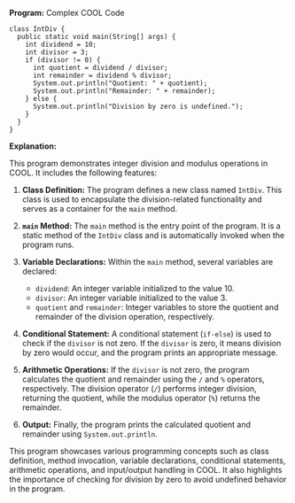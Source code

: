 **Program:** Complex COOL Code

```cool
class IntDiv {
  public static void main(String[] args) {
    int dividend = 10;
    int divisor = 3;
    if (divisor != 0) {
      int quotient = dividend / divisor;
      int remainder = dividend % divisor;
      System.out.println("Quotient: " + quotient);
      System.out.println("Remainder: " + remainder);
    } else {
      System.out.println("Division by zero is undefined.");
    }
  }
}
```

**Explanation:**

This program demonstrates integer division and modulus operations in COOL. It includes the following features:

1. **Class Definition:** The program defines a new class named `IntDiv`. This class is used to encapsulate the division-related functionality and serves as a container for the `main` method.

2. **`main` Method:** The `main` method is the entry point of the program. It is a static method of the `IntDiv` class and is automatically invoked when the program runs.

3. **Variable Declarations:** Within the `main` method, several variables are declared:
   - `dividend`: An integer variable initialized to the value 10.
   - `divisor`: An integer variable initialized to the value 3.
   - `quotient` and `remainder`: Integer variables to store the quotient and remainder of the division operation, respectively.

4. **Conditional Statement:** A conditional statement (`if-else`) is used to check if the `divisor` is not zero. If the `divisor` is zero, it means division by zero would occur, and the program prints an appropriate message.

5. **Arithmetic Operations:** If the `divisor` is not zero, the program calculates the quotient and remainder using the `/` and `%` operators, respectively. The division operator (`/`) performs integer division, returning the quotient, while the modulus operator (`%`) returns the remainder.

6. **Output:** Finally, the program prints the calculated quotient and remainder using `System.out.println`.

This program showcases various programming concepts such as class definition, method invocation, variable declarations, conditional statements, arithmetic operations, and input/output handling in COOL. It also highlights the importance of checking for division by zero to avoid undefined behavior in the program.